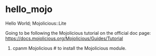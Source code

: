# hello_mojo
Hello World; Mojolicious::Lite

Going to be following the Mojolicious tutorial on the official doc page: https://docs.mojolicious.org/Mojolicious/Guides/Tutorial

1. cpanm Mojolicious # to install the Mojolicious module.
